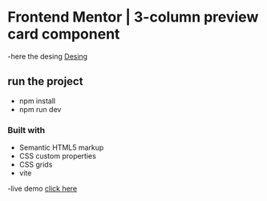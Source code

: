 # Frontend Mentor | 3-column preview card component
-here the desing [Desing](https://www.frontendmentor.io/challenges/3column-preview-card-component-pH92eAR2-) 

## run the project
- npm install
- npm run dev

### Built with

- Semantic HTML5 markup
- CSS custom properties
- CSS grids
- vite 

-live demo [click here](https://3-column-preview-card-component-psi-tawny.vercel.app/) 
